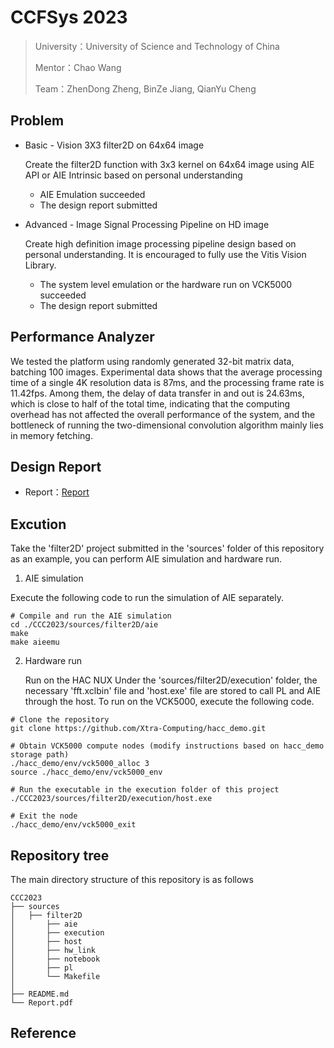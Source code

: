 # CCFSys 2023

> University：University of Science and Technology of China
> 
> Mentor：Chao Wang
> 
> Team：ZhenDong Zheng, BinZe Jiang, QianYu Cheng


 ## Problem

- Basic - Vision 3X3 filter2D on 64x64 image

  Create the filter2D function with 3x3 kernel on 64x64 image using AIE API or AIE Intrinsic based on personal understanding

	- AIE Emulation succeeded
	- The design report submitted

- Advanced - Image Signal Processing Pipeline on HD image

  Create high definition image processing pipeline design based on personal understanding. It is encouraged to fully use the Vitis Vision Library.

	- The system level emulation or the hardware run on VCK5000 succeeded
	- The design report submitted

## Performance Analyzer

We tested the platform using randomly generated 32-bit matrix data, batching 100 images. Experimental data shows that the average processing time of a single 4K resolution data is 87ms, and the processing frame rate is 11.42fps. Among them, the delay of data transfer in and out is 24.63ms, which is close to half of the total time, indicating that the computing overhead has not affected the overall performance of the system, and the bottleneck of running the two-dimensional convolution algorithm mainly lies in memory fetching.


## Design Report

- Report：[Report](https://github.com/abuqiqi/CCC2023/blob/main/%E8%AE%BE%E8%AE%A1%E6%8A%A5%E5%91%8A.pdf)

## Excution

Take the 'filter2D' project submitted in the 'sources' folder of this repository as an example, you can perform AIE simulation and hardware run.

1. AIE simulation

Execute the following code to run the simulation of AIE separately.

```shell
# Compile and run the AIE simulation
cd ./CCC2023/sources/filter2D/aie
make
make aieemu
```

2. Hardware run

	 Run on the HAC NUX
Under the 'sources/filter2D/execution' folder, the necessary 'fft.xclbin' file and 'host.exe' file are stored to call PL and AIE through the host. To run on the VCK5000, execute the following code.

```shell
# Clone the repository
git clone https://github.com/Xtra-Computing/hacc_demo.git

# Obtain VCK5000 compute nodes (modify instructions based on hacc_demo storage path)
./hacc_demo/env/vck5000_alloc 3
source ./hacc_demo/env/vck5000_env

# Run the executable in the execution folder of this project
./CCC2023/sources/filter2D/execution/host.exe

# Exit the node
./hacc_demo/env/vck5000_exit
```

## Repository tree
The main directory structure of this repository is as follows
```
CCC2023
├── sources
│   ├── filter2D
│       ├── aie
│       ├── execution
│       ├── host
│       ├── hw_link
│       ├── notebook
│       ├── pl
│       └── Makefile
│
├── README.md
└── Report.pdf
```

## Reference
